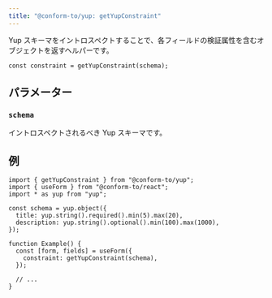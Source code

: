 ```yaml
---
title: "@conform-to/yup: getYupConstraint"
---
```


Yup スキーマをイントロスペクトすることで、各フィールドの検証属性を含むオブジェクトを返すヘルパーです。

```tsx
const constraint = getYupConstraint(schema);
```

## パラメーター

### `schema`

イントロスペクトされるべき Yup スキーマです。

## 例

```tsx
import { getYupConstraint } from "@conform-to/yup";
import { useForm } from "@conform-to/react";
import * as yup from "yup";

const schema = yup.object({
  title: yup.string().required().min(5).max(20),
  description: yup.string().optional().min(100).max(1000),
});

function Example() {
  const [form, fields] = useForm({
    constraint: getYupConstraint(schema),
  });

  // ...
}
```

